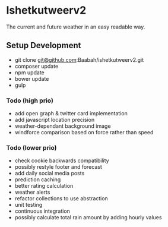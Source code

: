 Ishetkutweerv2
========================
The current and future weather in an easy readable way.

## Setup Development

* git clone git@github.com:Baabah/ishetkutweerv2.git
* composer update
* npm update
* bower update
* gulp

### Todo (high prio)
* add open graph & twitter card implementation
* add javascript location precision
* weather-dependant background image
* windforce comparison based on force rather than speed

### Todo (lower prio)
* check cookie backwards compatibility
* possibly restyle footer and forecast
* add daily social media posts
* prediction caching
* better rating calculation
* weather alerts
* refactor collections to use abstraction
* unit testing
* continuous integration
* possibly calculate total rain amount by adding hourly values